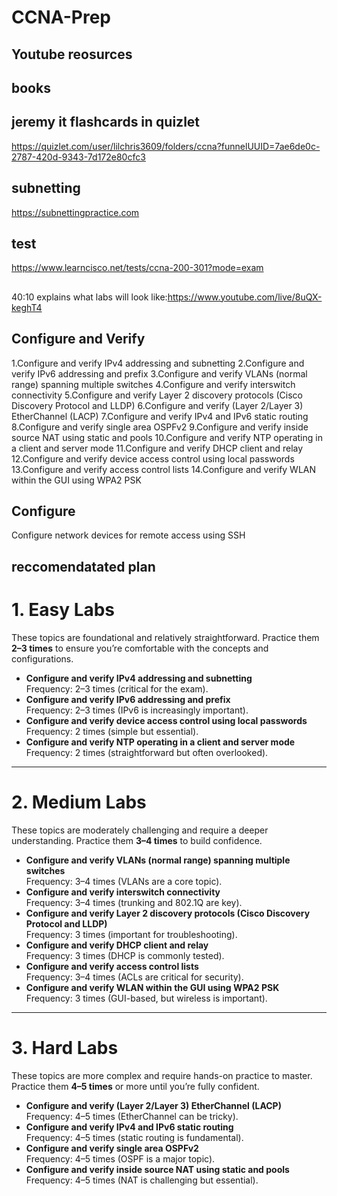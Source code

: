 # CCNA-Prep
## Youtube reosurces
## books

## jeremy it flashcards in quizlet
https://quizlet.com/user/lilchris3609/folders/ccna?funnelUUID=7ae6de0c-2787-420d-9343-7d172e80cfc3
## subnetting
https://subnettingpractice.com
## test
https://www.learncisco.net/tests/ccna-200-301?mode=exam
##
40:10 explains what labs will look like:https://www.youtube.com/live/8uQX-keghT4
## Configure and Verify
1.Configure and verify IPv4 addressing and subnetting
2.Configure and verify IPv6 addressing and prefix
3.Configure and verify VLANs (normal range) spanning multiple switches
4.Configure and verify interswitch connectivity
5.Configure and verify Layer 2 discovery protocols (Cisco Discovery Protocol and LLDP)
6.Configure and verify (Layer 2/Layer 3) EtherChannel (LACP)
7.Configure and verify IPv4 and IPv6 static routing
8.Configure and verify single area OSPFv2
9.Configure and verify inside source NAT using static and pools
10.Configure and verify NTP operating in a client and server mode
11.Configure and verify DHCP client and relay
12.Configure and verify device access control using local passwords
13.Configure and verify access control lists
14.Configure and verify WLAN within the GUI using WPA2 PSK

## Configure
Configure network devices for remote access using SSH


## reccomendatated plan
# 1. Easy Labs

These topics are foundational and relatively straightforward. Practice them **2–3 times** to ensure you’re comfortable with the concepts and configurations.

- **Configure and verify IPv4 addressing and subnetting**  
  Frequency: 2–3 times (critical for the exam).
- **Configure and verify IPv6 addressing and prefix**  
  Frequency: 2–3 times (IPv6 is increasingly important).
- **Configure and verify device access control using local passwords**  
  Frequency: 2 times (simple but essential).
- **Configure and verify NTP operating in a client and server mode**  
  Frequency: 2 times (straightforward but often overlooked).

---

# 2. Medium Labs

These topics are moderately challenging and require a deeper understanding. Practice them **3–4 times** to build confidence.

- **Configure and verify VLANs (normal range) spanning multiple switches**  
  Frequency: 3–4 times (VLANs are a core topic).
- **Configure and verify interswitch connectivity**  
  Frequency: 3–4 times (trunking and 802.1Q are key).
- **Configure and verify Layer 2 discovery protocols (Cisco Discovery Protocol and LLDP)**  
  Frequency: 3 times (important for troubleshooting).
- **Configure and verify DHCP client and relay**  
  Frequency: 3 times (DHCP is commonly tested).
- **Configure and verify access control lists**  
  Frequency: 3–4 times (ACLs are critical for security).
- **Configure and verify WLAN within the GUI using WPA2 PSK**  
  Frequency: 3 times (GUI-based, but wireless is important).

---

# 3. Hard Labs

These topics are more complex and require hands-on practice to master. Practice them **4–5 times** or more until you’re fully confident.

- **Configure and verify (Layer 2/Layer 3) EtherChannel (LACP)**  
  Frequency: 4–5 times (EtherChannel can be tricky).
- **Configure and verify IPv4 and IPv6 static routing**  
  Frequency: 4–5 times (static routing is fundamental).
- **Configure and verify single area OSPFv2**  
  Frequency: 4–5 times (OSPF is a major topic).
- **Configure and verify inside source NAT using static and pools**  
  Frequency: 4–5 times (NAT is challenging but essential).
